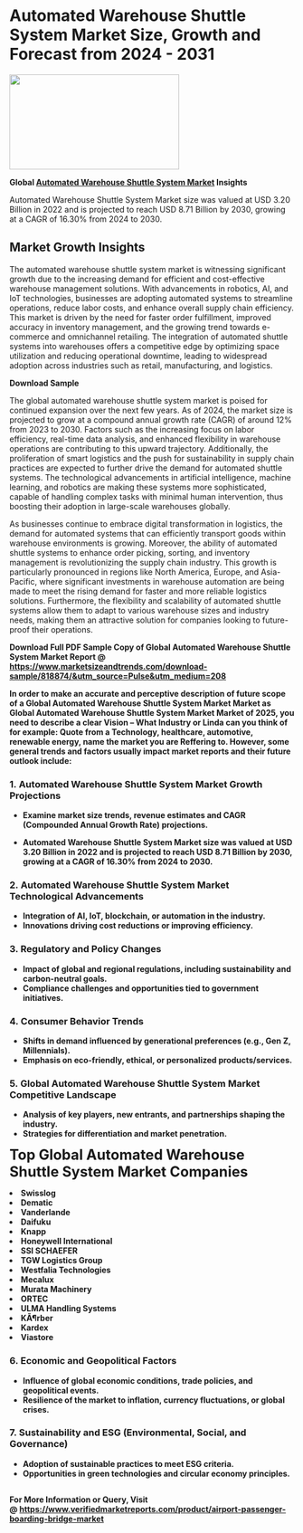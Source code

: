 <H1>Automated Warehouse Shuttle System Market Size, Growth and Forecast from 2024 - 2031</H1><img class="aligncenter size-medium wp-image-584254" src="https://thirdeyenews.in/wp-content/uploads/2024/09/Global-Market-Research-300x168.jpeg" alt="" width="300" height="168" /><p><strong>Global&nbsp;<a href="https://www.marketsizeandtrends.com/download-sample/818874/&amp;utm_source=Pulse&amp;utm_medium=208">Automated Warehouse Shuttle System Market</a> Insights</strong></p><p>Automated Warehouse Shuttle System Market size was valued at USD 3.20 Billion in 2022 and is projected to reach USD 8.71 Billion by 2030, growing at a CAGR of 16.30% from 2024 to 2030.</p><p><h2>Market Growth Insights</h2> <p>The automated warehouse shuttle system market is witnessing significant growth due to the increasing demand for efficient and cost-effective warehouse management solutions. With advancements in robotics, AI, and IoT technologies, businesses are adopting automated systems to streamline operations, reduce labor costs, and enhance overall supply chain efficiency. This market is driven by the need for faster order fulfillment, improved accuracy in inventory management, and the growing trend towards e-commerce and omnichannel retailing. The integration of automated shuttle systems into warehouses offers a competitive edge by optimizing space utilization and reducing operational downtime, leading to widespread adoption across industries such as retail, manufacturing, and logistics.</p> <p><strong>Download Sample</strong></p> <p>The global automated warehouse shuttle system market is poised for continued expansion over the next few years. As of 2024, the market size is projected to grow at a compound annual growth rate (CAGR) of around 12% from 2023 to 2030. Factors such as the increasing focus on labor efficiency, real-time data analysis, and enhanced flexibility in warehouse operations are contributing to this upward trajectory. Additionally, the proliferation of smart logistics and the push for sustainability in supply chain practices are expected to further drive the demand for automated shuttle systems. The technological advancements in artificial intelligence, machine learning, and robotics are making these systems more sophisticated, capable of handling complex tasks with minimal human intervention, thus boosting their adoption in large-scale warehouses globally. <p>As businesses continue to embrace digital transformation in logistics, the demand for automated systems that can efficiently transport goods within warehouse environments is growing. Moreover, the ability of automated shuttle systems to enhance order picking, sorting, and inventory management is revolutionizing the supply chain industry. This growth is particularly pronounced in regions like North America, Europe, and Asia-Pacific, where significant investments in warehouse automation are being made to meet the rising demand for faster and more reliable logistics solutions. Furthermore, the flexibility and scalability of automated shuttle systems allow them to adapt to various warehouse sizes and industry needs, making them an attractive solution for companies looking to future-proof their operations.</p> <p><strong></p><p><span class=""><strong>Download Full PDF Sample Copy of Global Automated Warehouse Shuttle System Market Report</strong> @ <a href="https://www.marketsizeandtrends.com/download-sample/818874/&amp;utm_source=Pulse&amp;utm_medium=208" target="_blank">https://www.marketsizeandtrends.com/download-sample/818874/&amp;utm_source=Pulse&amp;utm_medium=208</a></span></p><p>In order to make an accurate and perceptive description of future scope of a Global&nbsp;Automated Warehouse Shuttle System Market Market as Global&nbsp;Automated Warehouse Shuttle System Market Market of 2025, you need to describe a clear Vision &ndash; What Industry or Linda can you think of for example: Quote from a Technology, healthcare, automotive, renewable energy, name the market you are Reffering to. However, some general trends and factors usually impact market reports and their future outlook include:</p><h3>1.&nbsp;<strong>Automated Warehouse Shuttle System Market Growth Projections</strong></h3><ul><li>Examine market size trends, revenue estimates and CAGR (Compounded Annual Growth Rate) projections.</li><li><p>Automated Warehouse Shuttle System Market size was valued at USD 3.20 Billion in 2022 and is projected to reach USD 8.71 Billion by 2030, growing at a CAGR of 16.30% from 2024 to 2030.</p></li></ul><h3>2.&nbsp;<strong>Automated Warehouse Shuttle System Market Technological Advancements</strong></h3><ul><li>Integration of AI, IoT, blockchain, or automation in the industry.</li><li>Innovations driving cost reductions or improving efficiency.</li></ul><h3>3.&nbsp;<strong>Regulatory and Policy Changes</strong></h3><ul><li>Impact of global and regional regulations, including sustainability and carbon-neutral goals.</li><li>Compliance challenges and opportunities tied to government initiatives.</li></ul><h3>4.&nbsp;<strong>Consumer Behavior Trends</strong></h3><ul><li>Shifts in demand influenced by generational preferences (e.g., Gen Z, Millennials).</li><li>Emphasis on eco-friendly, ethical, or personalized products/services.</li></ul><h3>5.&nbsp;<strong>Global Automated Warehouse Shuttle System Market Competitive Landscape</strong></h3><ul><li>Analysis of key players, new entrants, and partnerships shaping the industry.</li><li>Strategies for differentiation and market penetration.</li></ul><p data-pm-slice="1 1 []"><span style="color: inherit; font-family: inherit; font-size: 25px;">Top Global Automated Warehouse Shuttle System Market Companies</span></p><div class="" data-test-id=""><p><li>Swisslog</li><li> Dematic</li><li> Vanderlande</li><li> Daifuku</li><li> Knapp</li><li> Honeywell International</li><li> SSI SCHAEFER</li><li> TGW Logistics Group</li><li> Westfalia Technologies</li><li> Mecalux</li><li> Murata Machinery</li><li> ORTEC</li><li> ULMA Handling Systems</li><li> KÃ¶rber</li><li> Kardex</li><li> Viastore</li></p></div><h3>6.&nbsp;<strong>Economic and Geopolitical Factors</strong></h3><ul><li>Influence of global economic conditions, trade policies, and geopolitical events.</li><li>Resilience of the market to inflation, currency fluctuations, or global crises.</li></ul><h3>7.&nbsp;<strong>Sustainability and ESG (Environmental, Social, and Governance)</strong></h3><ul><li>Adoption of sustainable practices to meet ESG criteria.</li><li>Opportunities in green technologies and circular economy principles.</li></ul><h2><strong style="font-size: 14px;">For More Information or Query, Visit @&nbsp;</strong><a style="background-color: #ffffff; font-size: 14px;" href="https://www.marketsizeandtrends.com/report/automated-warehouse-shuttle-system-market/" target="_blank">https://www.verifiedmarketreports.com/product/airport-passenger-boarding-bridge-market</a></h2>
